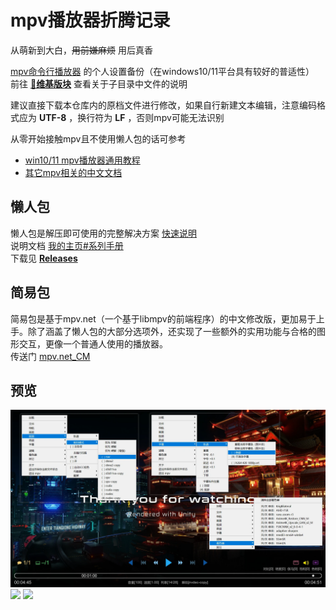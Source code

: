 # mpv播放器折腾记录

从萌新到大白，<s>用前嫌麻烦</s> 用后真香

[mpv命令行播放器](https://github.com/mpv-player/mpv) 的个人设置备份（在windows10/11平台具有较好的普适性）  
前往 **[📖维基版块](https://github.com/hooke007/MPV_lazy/wiki)** 查看关于子目录中文件的说明

建议直接下载本仓库内的原档文件进行修改，如果自行新建文本编辑，注意编码格式应为 **UTF-8** ，换行符为 **LF** ，否则mpv可能无法识别  

从零开始接触mpv且不使用懒人包的话可参考
- [win10/11 mpv播放器通用教程](https://hooke007.github.io/unofficial/mpv_start.html)  
- [其它mpv相关的中文文档](https://github.com/hooke007/mpv_doc-CN)

## 懒人包

懒人包是解压即可使用的完整解决方案 [快速说明](https://hooke007.github.io/mpv-lazy/[00]_懒人包快速说明.html)  
说明文档 [我的主页#系列手册](https://hooke007.github.io/index2#系列手册)  
下载见 [**Releases**](../../releases)

## 简易包

简易包是基于mpv.net（一个基于libmpv的前端程序）的中文修改版，更加易于上手。除了涵盖了懒人包的大部分选项外，还实现了一些额外的实用功能与合格的图形交互，更像一个普通人使用的播放器。  
传送门 [mpv.net_CM](https://github.com/hooke007/mpv.net_CM)

## 预览

![](Temp/index-新界面与上下文菜单.webp)
![](Temp/index-界面对比.jpg)
![](Temp/index-高级播放列表.png)